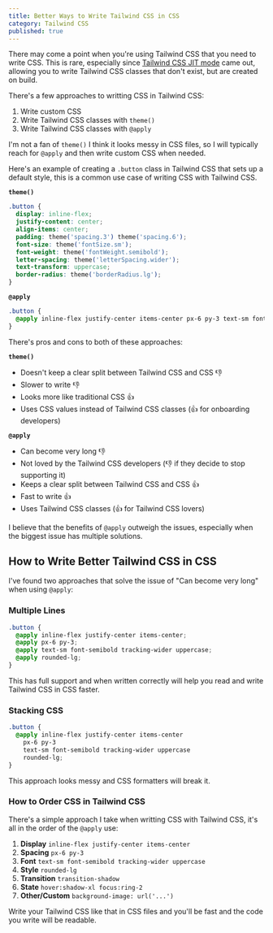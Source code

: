 ```yaml
---
title: Better Ways to Write Tailwind CSS in CSS
category: Tailwind CSS
published: true
---
```


There may come a point when you're using Tailwind CSS that you need to write CSS. This is rare, especially since [Tailwind CSS JIT mode](https://tailwindcss.com/docs/just-in-time-mode) came out, allowing you to write Tailwind CSS classes that don't exist, but are created on build.

There's a few approaches to writting CSS in Tailwind CSS:

1. Write custom CSS
2. Write Tailwind CSS classes with `theme()`
3. Write Tailwind CSS classes with `@apply`

I'm not a fan of `theme()` I think it looks messy in CSS files, so I will typically reach for `@apply` and then write custom CSS when needed.

Here's an example of creating a `.button` class in Tailwind CSS that sets up a default style, this is a common use case of writing CSS with Tailwind CSS.

**`theme()`**

```css
.button {
  display: inline-flex;
  justify-content: center;
  align-items: center;
  padding: theme('spacing.3') theme('spacing.6');
  font-size: theme('fontSize.sm');
  font-weight: theme('fontWeight.semibold');
  letter-spacing: theme('letterSpacing.wider');
  text-transform: uppercase;
  border-radius: theme('borderRadius.lg');
}
```

**`@apply`**

```css
.button {
  @apply inline-flex justify-center items-center px-6 py-3 text-sm font-semibold tracking-wider uppercase rounded-lg;
}
```

There's pros and cons to both of these approaches:

**`theme()`**

- Doesn't keep a clear split between Tailwind CSS and CSS 👎
- Slower to write 👎
- Looks more like traditional CSS 👍
- Uses CSS values instead of Tailwind CSS classes (👍 for onboarding developers)

**`@apply`**

- Can become very long 👎
- Not loved by the Tailwind CSS developers (👎 if they decide to stop supporting it)
- Keeps a clear split between Tailwind CSS and CSS 👍
- Fast to write 👍
- Uses Tailwind CSS classes (👍 for Tailwind CSS lovers)

I believe that the benefits of `@apply` outweigh the issues, especially when the biggest issue has multiple solutions.

## How to Write Better Tailwind CSS in CSS

I've found two approaches that solve the issue of "Can become very long" when using `@apply`:

### Multiple Lines

```css
.button {
  @apply inline-flex justify-center items-center;
  @apply px-6 py-3;
  @apply text-sm font-semibold tracking-wider uppercase;
  @apply rounded-lg;
}
```

This has full support and when written correctly will help you read and write Tailwind CSS in CSS faster.

### Stacking CSS

```css
.button {
  @apply inline-flex justify-center items-center
    px-6 py-3
    text-sm font-semibold tracking-wider uppercase
    rounded-lg;
}
```

This approach looks messy and CSS formatters will break it.

### How to Order CSS in Tailwind CSS

There's a simple approach I take when writting CSS with Tailwind CSS, it's all in the order of the `@apply` use:

1. **Display** `inline-flex justify-center items-center`
2. **Spacing** `px-6 py-3`
3. **Font** `text-sm font-semibold tracking-wider uppercase`
4. **Style** `rounded-lg`
5. **Transition** `transition-shadow`
6. **State** `hover:shadow-xl focus:ring-2`
7. **Other/Custom** `background-image: url('...')`

Write your Tailwind CSS like that in CSS files and you'll be fast and the code you write will be readable.
